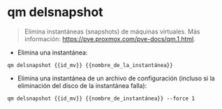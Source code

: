 # qm delsnapshot

> Elimina instantáneas (snapshots) de máquinas virtuales.
> Más información: <https://pve.proxmox.com/pve-docs/qm.1.html>.

- Elimina una instantánea:

`qm delsnapshot {{id_mv}} {{nombre_de_la_instantánea}}`

- Elimina una instantánea de un archivo de configuración (incluso si la eliminación del disco de la instantánea falla):

`qm delsnapshot {{id_mv}} {{nombre_de_instantánea}} --force 1`
